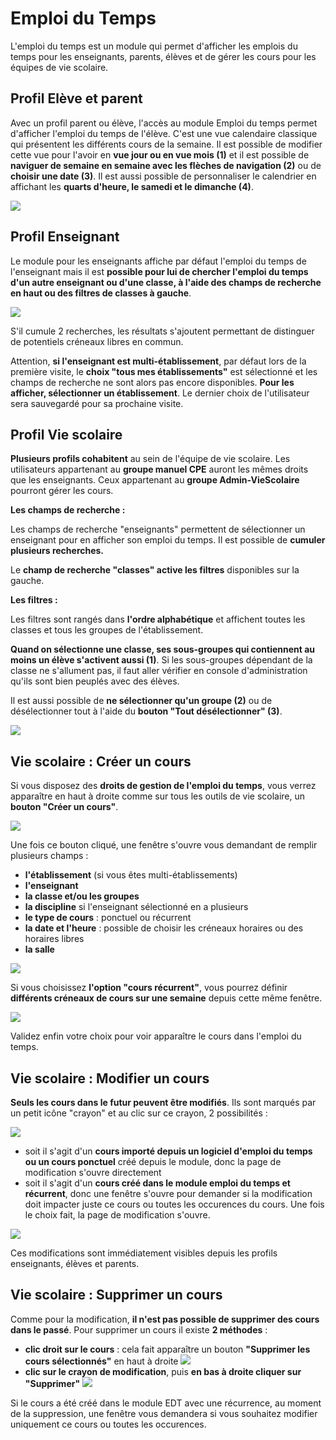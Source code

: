 # Emploi du Temps

L'emploi du temps est un module qui permet d'afficher les emplois du temps pour les enseignants, parents, élèves et de gérer les cours pour les équipes de vie scolaire.

## Profil Elève et parent

Avec un profil parent ou élève, l'accès au module Emploi du temps permet d'afficher l'emploi du temps de l'élève. C'est une vue calendaire classique qui présentent les différents cours de la semaine. Il est possible de modifier cette vue pour l'avoir en **vue jour ou en vue mois (1)** et il est possible de **naviguer de semaine en semaine avec les flèches de navigation (2)** ou de **choisir une date (3)**. Il est aussi possible de personnaliser le calendrier en affichant les **quarts d'heure, le samedi et le dimanche (4)**.

![](.gitbook/assets/1calendaire\_parents\_enfants.png)

## Profil Enseignant

Le module pour les enseignants affiche par défaut l'emploi du temps de l'enseignant mais il est **possible pour lui de chercher l'emploi du temps d'un autre enseignant ou d'une classe, à l'aide des champs de recherche en haut ou des filtres de classes à gauche**.

![](.gitbook/assets/2calendaire\_enseignant.png)

S'il cumule 2 recherches, les résultats s'ajoutent permettant de distinguer de potentiels créneaux libres en commun.

Attention, **si l'enseignant est multi-établissement**, par défaut lors de la première visite, le **choix "tous mes établissements"** est sélectionné et les champs de recherche ne sont alors pas encore disponibles. **Pour les afficher, sélectionner un établissement**. Le dernier choix de l'utilisateur sera sauvegardé pour sa prochaine visite.

## Profil Vie scolaire

**Plusieurs profils cohabitent** au sein de l'équipe de vie scolaire. Les utilisateurs appartenant au **groupe manuel CPE** auront les mêmes droits que les enseignants. Ceux appartenant au **groupe Admin-VieScolaire** pourront gérer les cours.

**Les champs de recherche :**

Les champs de recherche "enseignants" permettent de sélectionner un enseignant pour en afficher son emploi du temps. Il est possible de **cumuler plusieurs recherches.**

Le **champ de recherche "classes" active les filtres** disponibles sur la gauche.

**Les filtres :**

Les filtres sont rangés dans **l'ordre alphabétique** et affichent toutes les classes et tous les groupes de l'établissement.

**Quand on sélectionne une classe, ses sous-groupes qui contiennent au moins un élève s'activent aussi (1)**. Si les sous-groupes dépendant de la classe ne s'allument pas, il faut aller vérifier en console d'administration qu'ils sont bien peuplés avec des élèves.

Il est aussi possible de **ne sélectionner qu'un groupe (2)** ou de désélectionner tout à l'aide du **bouton "Tout désélectionner" (3)**.

![](.gitbook/assets/3filtres.png)

## Vie scolaire : Créer un cours

Si vous disposez des **droits de gestion de l'emploi du temps**, vous verrez apparaître en haut à droite comme sur tous les outils de vie scolaire, un **bouton "Créer un cours"**.

![](.gitbook/assets/4creer\_cours.png)

Une fois ce bouton cliqué, une fenêtre s'ouvre vous demandant de remplir plusieurs champs :

* **l'établissement** (si vous êtes multi-établissements)
* **l'enseignant**
* **la classe et/ou les groupes**
* **la discipline** si l'enseignant sélectionné en a plusieurs
* **le type de cours** : ponctuel ou récurrent
* **la date et l'heure** : possible de choisir les créneaux horaires ou des horaires libres
* **la salle**

![](.gitbook/assets/4champs\_cours.png)

Si vous choisissez **l'option "cours récurrent"**, vous pourrez définir **différents créneaux de cours sur une semaine** depuis cette même fenêtre.

![](.gitbook/assets/4recurrence.png)

Validez enfin votre choix pour voir apparaître le cours dans l'emploi du temps.

## Vie scolaire : Modifier un cours

**Seuls les cours dans le futur peuvent être modifiés**. Ils sont marqués par un petit icône "crayon" et au clic sur ce crayon, 2 possibilités :

![](.gitbook/assets/5crayon.png)

* soit il s'agit d'un **cours importé depuis un logiciel d'emploi du temps ou un cours ponctuel** créé depuis le module, donc la page de modification s'ouvre directement
* soit il s'agit d'un **cours créé dans le module emploi du temps et récurrent**, donc une fenêtre s'ouvre pour demander si la modification doit impacter juste ce cours ou toutes les occurences du cours. Une fois le choix fait, la page de modification s'ouvre.

![](.gitbook/assets/5occurences.png)

Ces modifications sont immédiatement visibles depuis les profils enseignants, élèves et parents.

## Vie scolaire : Supprimer un cours

Comme pour la modification, **il n'est pas possible de supprimer des cours dans le passé**. Pour supprimer un cours il existe **2 méthodes** :

* **clic droit sur le cours** : cela fait apparaître un bouton **"Supprimer les cours sélectionnés"** en haut à droite ![](.gitbook/assets/6suppression.png)
* **clic sur le crayon de modification**, puis **en bas à droite cliquer sur "Supprimer"** ![](.gitbook/assets/6suppression\_modification.png)

Si le cours a été créé dans le module EDT avec une récurrence, au moment de la suppression, une fenêtre vous demandera si vous souhaitez modifier uniquement ce cours ou toutes les occurences.
